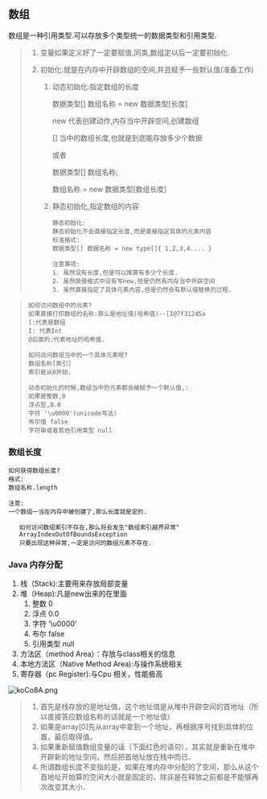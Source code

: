 ##  数组

数组是一种引用类型.可以存放多个类型统一的数据类型和引用类型.

> 1. 变量如果定义好了一定要赋值,同类,数组定以后一定要初始化.
>
> 2. 初始化:就是在内存中开辟数组的空间,并且赋予一些默认值(准备工作)
>
>    1. 动态初始化:指定数组的长度
>
>       数据类型[] 数组名称 = new 数据类型[长度]
>
>       new 代表创建动作,内存当中开辟空间,创建数组
>
>       [] 当中的数组长度,也就是到底能存放多少个数据
>
>       或者
>
>       数据类型[] 数组名称;
>
>       数组名称 = new 数据类型[数组长度]
>
>    2. 静态初始化,指定数组的内容
>
>       ```
>       静态初始化:
>       静态初始化不会直接指定长度,而是直接指定具体的元素内容
>       标准格式:
>       数据类型[] 数据名称 = new type[]{ 1,2,3,4.... }
>       ```
>
>       ```
>       注意事项:
>       1. 虽然没有长度,但是可以推算有多少个长度.
>       2. 虽然简便格式中没有写new,但是仍然有内存当中开辟空间
>       3. 虽然直接指定了具体元素内容,但是仍然会有默认值替换的过程.
>       ```

> ```
> 如何访问数组中的元素?
> 如果直接打印数组的名称:那么是地址值(哈希值)--[I@7f31245a
> [:代表是数组
> I: 代表Int
> @后面的:代表地址的哈希值.
> 
> 如何访问数组当中的一个具体元素呢?
> 数组名称[索引]
> 索引是从0开始.
> 
> 动态初始化的时候,数组当中的元素都会被赋予一个默认值,:
> 如果是整数,0
> 浮点型,0.0
> 字符 '\u0000'(unicode写法)
> 布尔值 false
> 字符串或者其他引用类型 null
> ```

### 数组长度

```
如何获得数组长度?
格式:
数组名称.length

注意:
一个数组一当在内存中被创建了,那么长度就是定的.

   如何访问数组索引不存在,那么将会发生"数组索引越界异常"
   ArrayIndexOutOfBoundsException
   只要出现这种异常,一定是访问的数组元素不存在.
```

### Java 内存分配

1. 栈（Stack):主要用来存放局部变量
2. 堆（Heap):凡是new出来的在里面
   1. 整数 0
   2. 浮点 0.0
   3. 字符 ‘\u0000'
   4. 布尔 false
   5. 引用类型 null
3. 方法区（method Area）：存放与class相关的信息
4. 本地方法区（Native Method Area):与操作系统相关
5. 寄存器（pc Register):与Cpu 相关，性能极高

![koCo8A.png](https://s2.ax1x.com/2019/02/26/koCo8A.png)

> 1. 首先是栈存放的是地址值，这个地址值是从堆中开辟空间的首地址（所以直接答应数组名称的话就是一个地址值）
> 2. 如果是array[0]先从array中拿到一个地址，再根据序号找到具体的位置，最后取得值。
> 3. 如果重新赋值数组变量的话（下面红色的语句），其实就是重新在堆中开辟新的地址空间，然后把首地址放在栈中而已．
> 4. 所谓数组长度不变指的是，如果在堆内存中分配的了空间，那么从这个首地址开始算的空间大小就是固定的，除非是在释放之前都是不能够再次改变其大小．